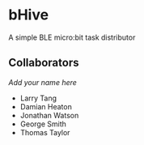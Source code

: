 # bHive
A simple BLE micro:bit task distributor

## Collaborators
*Add your name here*
- Larry Tang
- Damian Heaton
- Jonathan Watson
- George Smith
- Thomas Taylor
